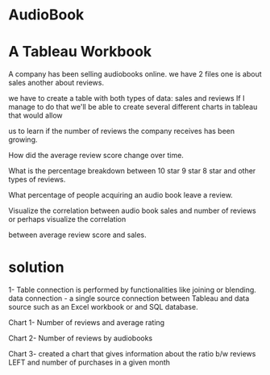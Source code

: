 # AudioBook
# A Tableau Workbook
A company has been selling audiobooks online.
we have 2 files
one is about sales
another about reviews.

we have to create a table with both types of data: sales and reviews
If I manage to do that we'll be able to create several different charts in tableau that would allow

us to learn if the number of reviews the company receives has been growing.

How did the average review score change over time.

What is the percentage breakdown between 10 star 9 star 8 star and other types of reviews.

What percentage of people acquiring an audio book leave a review.

Visualize the correlation between audio book sales and number of reviews or perhaps visualize the correlation

between average review score and sales.


# solution

1- Table connection is performed by functionalities like joining or 
blending.
data connection - a single source connection between Tableau and
data source such as an Excel workbook or and SQL database.

Chart 1- Number of reviews and average rating

Chart 2- Number of reviews by audiobooks

Chart 3- created a chart that gives information about the ratio b/w
reviews LEFT and number of purchases in a given month

